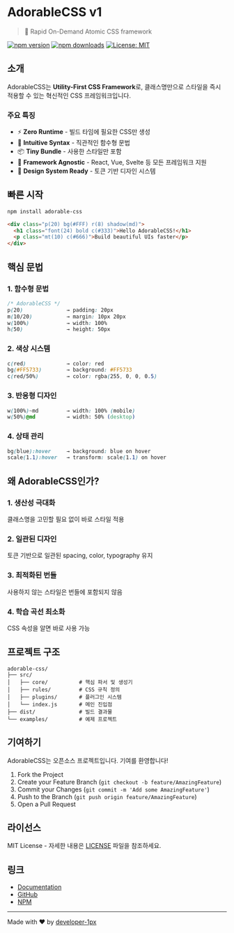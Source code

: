 # AdorableCSS v1

> 🎨 Rapid On-Demand Atomic CSS framework

[![npm version](https://img.shields.io/npm/v/adorable-css.svg)](https://www.npmjs.com/package/adorable-css)
[![npm downloads](https://img.shields.io/npm/dm/adorable-css.svg)](https://www.npmjs.com/package/adorable-css)
[![License: MIT](https://img.shields.io/badge/License-MIT-yellow.svg)](https://opensource.org/licenses/MIT)

## 소개

AdorableCSS는 **Utility-First CSS Framework**로, 클래스명만으로 스타일을 즉시 적용할 수 있는 혁신적인 CSS 프레임워크입니다.

### 주요 특징

- ⚡️ **Zero Runtime** - 빌드 타임에 필요한 CSS만 생성
- 🎯 **Intuitive Syntax** - 직관적인 함수형 문법
- 📦 **Tiny Bundle** - 사용한 스타일만 포함
- 🔧 **Framework Agnostic** - React, Vue, Svelte 등 모든 프레임워크 지원
- 🎨 **Design System Ready** - 토큰 기반 디자인 시스템

## 빠른 시작

```bash
npm install adorable-css
```

```html
<div class="p(20) bg(#FFF) r(8) shadow(md)">
  <h1 class="font(24) bold c(#333)">Hello AdorableCSS!</h1>
  <p class="mt(10) c(#666)">Build beautiful UIs faster</p>
</div>
```

## 핵심 문법

### 1. 함수형 문법
```css
/* AdorableCSS */
p(20)              → padding: 20px
m(10/20)           → margin: 10px 20px
w(100%)            → width: 100%
h(50)              → height: 50px
```

### 2. 색상 시스템
```css
c(red)             → color: red
bg(#FF5733)        → background: #FF5733
c(red/50%)         → color: rgba(255, 0, 0, 0.5)
```

### 3. 반응형 디자인
```css
w(100%)~md         → width: 100% (mobile)
w(50%)@md          → width: 50% (desktop)
```

### 4. 상태 관리
```css
bg(blue):hover     → background: blue on hover
scale(1.1):hover   → transform: scale(1.1) on hover
```

## 왜 AdorableCSS인가?

### 1. **생산성 극대화**
클래스명을 고민할 필요 없이 바로 스타일 적용

### 2. **일관된 디자인**
토큰 기반으로 일관된 spacing, color, typography 유지

### 3. **최적화된 번들**
사용하지 않는 스타일은 번들에 포함되지 않음

### 4. **학습 곡선 최소화**
CSS 속성을 알면 바로 사용 가능

## 프로젝트 구조

```
adorable-css/
├── src/
│   ├── core/          # 핵심 파서 및 생성기
│   ├── rules/         # CSS 규칙 정의
│   ├── plugins/       # 플러그인 시스템
│   └── index.js       # 메인 진입점
├── dist/              # 빌드 결과물
└── examples/          # 예제 프로젝트
```

## 기여하기

AdorableCSS는 오픈소스 프로젝트입니다. 기여를 환영합니다!

1. Fork the Project
2. Create your Feature Branch (`git checkout -b feature/AmazingFeature`)
3. Commit your Changes (`git commit -m 'Add some AmazingFeature'`)
4. Push to the Branch (`git push origin feature/AmazingFeature`)
5. Open a Pull Request

## 라이선스

MIT License - 자세한 내용은 [LICENSE](LICENSE) 파일을 참조하세요.

## 링크

- [Documentation](https://adorablecss.github.io)
- [GitHub](https://github.com/developer-1px/adorable-css)
- [NPM](https://www.npmjs.com/package/adorable-css)

---

Made with ❤️ by [developer-1px](https://github.com/developer-1px)